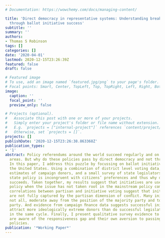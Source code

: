 ```yaml
---
# Documentation: https://wowchemy.com/docs/managing-content/

title: 'Direct democracy in representative systems: Understanding breakdowns in responsiveness
  through ballot initiative success'
subtitle: ''
summary: ''
authors:
- Thomas S Robinson
tags: []
categories: []
date: '2020-04-01'
lastmod: 2020-12-15T23:26:39Z
featured: false
draft: false

# Featured image
# To use, add an image named `featured.jpg/png` to your page's folder.
# Focal points: Smart, Center, TopLeft, Top, TopRight, Left, Right, BottomLeft, Bottom, BottomRight.
image:
  caption: ''
  focal_point: ''
  preview_only: false

# Projects (optional).
#   Associate this post with one or more of your projects.
#   Simply enter your project's folder or file name without extension.
#   E.g. `projects = ["internal-project"]` references `content/project/deep-learning/index.md`.
#   Otherwise, set `projects = []`.
projects: []
publishDate: '2020-12-15T23:26:38.863368Z'
publication_types:
- '1'
abstract: Policy referendums around the world succeed regularly and on important policy
  areas. But why do these policies pass by direct democracy and not through the legislature?
  In this paper, I address this puzzle by focussing on ballot initiative success in
  the United States. Using a combination of district level voting data, ideological
  estimates of campaign donors, and a small survey of state legislators, I test why
  state policy is incongruent with citizens’ preferences and thus why direct democracy
  succeeds. Taken together, my results suggest that initiatives are used to pass popular
  policy when the issue has not taken root in the mainstream policy community. Moderate
  correlations between partisan and initiative voting suggest that initiative issues
  are not fully captured by the partisan dimension of conﬂict. Many initiatives, but
  not all, moderate away from the position of the majority party and towards the minority
  party. And evidence from campaign ﬁnance data suggests successful initiative campaigns
  attract more ideologically extreme donors than do successful legislative candidates
  in the same cycle. Finally, I present qualitative survey evidence to show that legislators
  are aware of the responsiveness gap and their own aversion to passing certain popular
  policies.
publication: '*Working Paper*'
---
```

